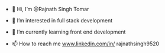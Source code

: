 - 👋 Hi, I’m @Rajnath Singh Tomar
- 👀 I’m interested in full stack development
- 🌱 I’m currently learning front end development

- 📫 How to reach me www.linkedin.com/in/
rajnathsingh9520




<!---
Rajnath9520/Rajnath9520 is a ✨ special ✨ repository because its `README.md` (this file) appears on your GitHub profile.
You can click the Preview link to take a look at your changes.
--->
